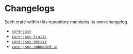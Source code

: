 # Changelogs

Each crate within this repository maintains its own changelog.

- [`core-json`](./core/CHANGELOG.md)
- [`core-json-traits`](./traits/CHANGELOG.md)
- [`core-json-derive`](./derive/CHANGELOG.md)
- [`core-json-embedded-io`](./embedded-io/CHANGELOG.md)
